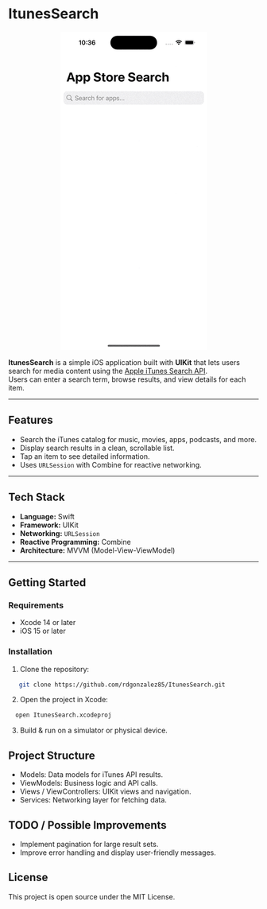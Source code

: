 # ItunesSearch

<p align="center">
  <img src="https://github.com/rdgonzalez85/ItunesSearch/blob/main/demo-itunes_search.gif" alt="animated" />
</p>

**ItunesSearch** is a simple iOS application built with **UIKit** that lets users search for media content using the [Apple iTunes Search API](https://developer.apple.com/library/archive/documentation/AudioVideo/Conceptual/iTuneSearchAPI/).  
Users can enter a search term, browse results, and view details for each item.

---

## Features

- Search the iTunes catalog for music, movies, apps, podcasts, and more.
- Display search results in a clean, scrollable list.
- Tap an item to see detailed information.
- Uses `URLSession` with Combine for reactive networking.

---

## Tech Stack

- **Language:** Swift
- **Framework:** UIKit
- **Networking:** `URLSession`
- **Reactive Programming:** Combine
- **Architecture:** MVVM (Model-View-ViewModel)

---

## Getting Started

### Requirements

- Xcode 14 or later
- iOS 15 or later

### Installation

1. Clone the repository:
```bash
   git clone https://github.com/rdgonzalez85/ItunesSearch.git
```
2. Open the project in Xcode:
```bash
  open ItunesSearch.xcodeproj
```
3. Build & run on a simulator or physical device.

## Project Structure
- Models: Data models for iTunes API results.
- ViewModels: Business logic and API calls.
- Views / ViewControllers: UIKit views and navigation.
- Services: Networking layer for fetching data.

## TODO / Possible Improvements
- Implement pagination for large result sets.
- Improve error handling and display user-friendly messages.

## License
This project is open source under the MIT License.

